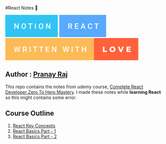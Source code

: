 #React Notes 📖

![Notion](./images/notion.svg) ![React](./images/react.svg) ![](./images/written-with-love.svg)

## Author : [Pranay Raj](https://linkedin.com/in/masterpranay)

This repo contains the notes from udemy course, [Complete React Developer Zero To Hero Mastery](https://www.udemy.com/course/complete-react-developer-zero-to-mastery/). I made these notes while **learning React** so this might contains some error.

## Course Outline

1. [React Key Concepts](./react-key-concepts.md)
2. [React Basics Part - 1](./react-basics-part-1.md)
3. [React Basics Part - 2](./react-basics-part-2.md)